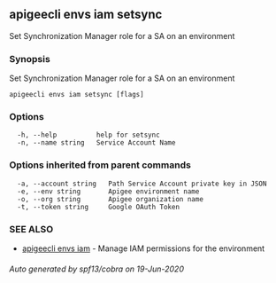 ## apigeecli envs iam setsync

Set Synchronization Manager role for a SA on an environment

### Synopsis

Set Synchronization Manager role for a SA on an environment

```
apigeecli envs iam setsync [flags]
```

### Options

```
  -h, --help          help for setsync
  -n, --name string   Service Account Name
```

### Options inherited from parent commands

```
  -a, --account string   Path Service Account private key in JSON
  -e, --env string       Apigee environment name
  -o, --org string       Apigee organization name
  -t, --token string     Google OAuth Token
```

### SEE ALSO

* [apigeecli envs iam](apigeecli_envs_iam.md)	 - Manage IAM permissions for the environment

###### Auto generated by spf13/cobra on 19-Jun-2020
